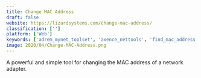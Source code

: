 ```yaml
---
title: Change MAC Address
draft: false 
website: https://lizardsystems.com/change-mac-address/
classification: ['']
platform: ['Web']
keywords: ['adrem_mynet_toolset', 'axence_nettools', 'find_mac_address', 'lan_speed_test', 'netstumbler', 'network_security_task_manager', 'prtg_network_monitor', 'spiceworks_help_desk', 'tcp_optimizer', 'tcpeye', 'technitium_mac_address_changer', 'win7_mac_address_changer', 'winpcap', 'iwscanner']
image: 2020/04/Change-MAC-Address.png
---
```

A powerful and simple tool for changing the MAC address of a network adapter.
